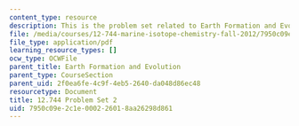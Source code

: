 ```yaml
---
content_type: resource
description: This is the problem set related to Earth Formation and Evolution.
file: /media/courses/12-744-marine-isotope-chemistry-fall-2012/7950c09e2c1e000226018aa26298d861_MIT12_744F12_Prob_Set2.pdf
file_type: application/pdf
learning_resource_types: []
ocw_type: OCWFile
parent_title: Earth Formation and Evolution
parent_type: CourseSection
parent_uid: 2f0ea6fe-4c9f-4eb5-2640-da048d86ec48
resourcetype: Document
title: 12.744 Problem Set 2
uid: 7950c09e-2c1e-0002-2601-8aa26298d861
---
```

